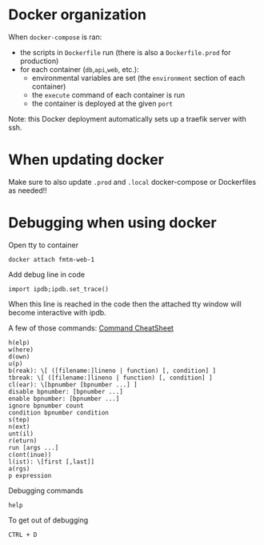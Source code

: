 # Docker organization

When `docker-compose` is ran:

- the scripts in `Dockerfile` run (there is also a `Dockerfile.prod` for production)
- for each container (`db`,`api`,`web`, etc.):
  - environmental variables are set (the `environment` section of each container)
  - the `execute` command of each container is run
  - the container is deployed at the given `port`

Note: this Docker deployment automatically sets up a traefik server with ssh.

# When updating docker

Make sure to also update `.prod` and `.local` docker-compose or Dockerfiles as needed!!

# Debugging when using docker

Open tty to container

    docker attach fmtm-web-1

Add debug line in code

    import ipdb;ipdb.set_trace()

When this line is reached in the code then the attached tty window will
become interactive with ipdb.

A few of those commands:
[Command CheatSheet](https://wangchuan.github.io/coding/2017/07/12/ipdb-cheat-sheet.html)

    h(elp)
    w(here)
    d(own)
    u(p)
    b(reak): \[ ([filename:]lineno | function) [, condition] ]
    tbreak: \[ ([filename:]lineno | function) [, condition] ]
    cl(ear): \[bpnumber [bpnumber ...] ]
    disable bpnumber: [bpnumber ...]
    enable bpnumber: [bpnumber ...]
    ignore bpnumber count
    condition bpnumber condition
    s(tep)
    n(ext)
    unt(il)
    r(eturn)
    run [args ...]
    c(ont(inue))
    l(ist): \[first [,last]]
    a(rgs)
    p expression

Debugging commands

    help

To get out of debugging

    CTRL + D
